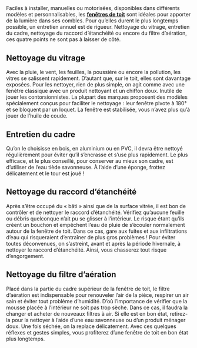 ##
Faciles à installer, manuelles ou motorisées, disponibles dans différents modèles et personnalisables, les [**fenêtres de toit**](https://www.lapeyre.fr/fenetres-CCU0003/fenetre-toit-CCN0041) sont idéales pour apporter de la lumière dans ses combles. Pour qu’elles durent le plus longtemps possible, un entretien annuel est de rigueur. Nettoyage du vitrage, entretien du cadre, nettoyage du raccord d’étanchéité ou encore du filtre d’aération, ces quatre points ne sont pas à laisser de côté.
##  Nettoyage du vitrage
Avec la pluie, le vent, les feuilles, la poussière ou encore la pollution, les vitres se salissent rapidement. D’autant que, sur le toit, elles sont davantage exposées. Pour les nettoyer, rien de plus simple, on agit comme avec une fenêtre classique avec un produit nettoyant et un chiffon doux. Inutile de jouer les contorsionnistes. La plupart des marques proposent des modèles spécialement conçus pour faciliter le nettoyage : leur fenêtre pivote à 180° et se bloquent par un loquet. La fenêtre est stabilisée, vous n’avez plus qu’à jouer de l’huile de coude.
##  Entretien du cadre
Qu’on le choisisse en bois, en aluminium ou en PVC, il devra être nettoyé régulièrement pour éviter qu’il s’encrasse et s’use plus rapidement. Le plus efficace, et le plus conseillé, pour conserver au mieux son cadre, est d’utiliser de l’eau tiède savonneuse. À l’aide d’une éponge, frottez délicatement et le tour est joué !
##  Nettoyage du raccord d’étanchéité
Après s’être occupé du « bâti » ainsi que de la surface vitrée, il est bon de contrôler et de nettoyer le raccord d’étanchéité. Vérifiez qu’aucune feuille ou débris quelconque n’ait pu se glisser à l’intérieur. Le risque étant qu’ils créent un bouchon et empêchent l’eau de pluie de s’écouler normalement autour de la fenêtre de toit. Dans ce cas, gare aux fuites et aux infiltrations d’eau qui risqueraient d’entraîner de plus gros problèmes ! Pour éviter toutes déconvenues, on s’astreint, avant et après la période hivernale, à nettoyer le raccord d’étanchéité. Ainsi, vous chasserez tout risque d’engorgement.
##  Nettoyage du filtre d’aération
Placé dans la partie du cadre supérieur de la fenêtre de toit, le filtre d’aération est indispensable pour renouveler l’air de la pièce, respirer un air sain et éviter tout problème d’humidité. D’où l’importance de vérifier que la mousse placée à l’intérieur ne soit pas trop sèche. Dans ce cas, il faudra la changer et acheter de nouveaux filtres à air. Si elle est en bon état, retirez-la pour la nettoyer à l’aide d’une eau savonneuse ou d’un produit ménager doux. Une fois séchée, on la replace délicatement.
Avec ces quelques réflexes et gestes simples, vous profiterez d’une fenêtre de toit en bon état plus longtemps.